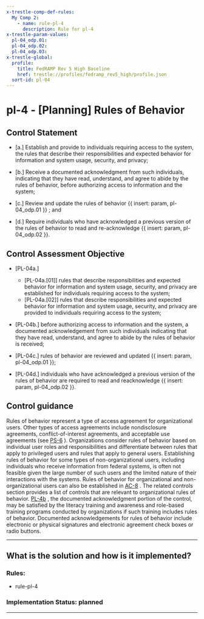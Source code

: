 ```yaml
---
x-trestle-comp-def-rules:
  My Comp 2:
    - name: rule-pl-4
      description: Rule for pl-4
x-trestle-param-values:
  pl-04_odp.01:
  pl-04_odp.02:
  pl-04_odp.03:
x-trestle-global:
  profile:
    title: FedRAMP Rev 5 High Baseline
    href: trestle://profiles/fedramp_rev5_high/profile.json
  sort-id: pl-04
---
```


# pl-4 - \[Planning\] Rules of Behavior

## Control Statement

- \[a.\] Establish and provide to individuals requiring access to the system, the rules that describe their responsibilities and expected behavior for information and system usage, security, and privacy;

- \[b.\] Receive a documented acknowledgment from such individuals, indicating that they have read, understand, and agree to abide by the rules of behavior, before authorizing access to information and the system;

- \[c.\] Review and update the rules of behavior {{ insert: param, pl-04_odp.01 }} ; and

- \[d.\] Require individuals who have acknowledged a previous version of the rules of behavior to read and re-acknowledge {{ insert: param, pl-04_odp.02 }}.

## Control Assessment Objective

- \[PL-04a.\]

  - \[PL-04a.[01]\] rules that describe responsibilities and expected behavior for information and system usage, security, and privacy are established for individuals requiring access to the system;
  - \[PL-04a.[02]\] rules that describe responsibilities and expected behavior for information and system usage, security, and privacy are provided to individuals requiring access to the system;

- \[PL-04b.\] before authorizing access to information and the system, a documented acknowledgement from such individuals indicating that they have read, understand, and agree to abide by the rules of behavior is received;

- \[PL-04c.\] rules of behavior are reviewed and updated {{ insert: param, pl-04_odp.01 }};

- \[PL-04d.\] individuals who have acknowledged a previous version of the rules of behavior are required to read and reacknowledge {{ insert: param, pl-04_odp.02 }}.

## Control guidance

Rules of behavior represent a type of access agreement for organizational users. Other types of access agreements include nondisclosure agreements, conflict-of-interest agreements, and acceptable use agreements (see [PS-6](#ps-6) ). Organizations consider rules of behavior based on individual user roles and responsibilities and differentiate between rules that apply to privileged users and rules that apply to general users. Establishing rules of behavior for some types of non-organizational users, including individuals who receive information from federal systems, is often not feasible given the large number of such users and the limited nature of their interactions with the systems. Rules of behavior for organizational and non-organizational users can also be established in [AC-8](#ac-8) . The related controls section provides a list of controls that are relevant to organizational rules of behavior. [PL-4b](#pl-4_smt.b) , the documented acknowledgment portion of the control, may be satisfied by the literacy training and awareness and role-based training programs conducted by organizations if such training includes rules of behavior. Documented acknowledgements for rules of behavior include electronic or physical signatures and electronic agreement check boxes or radio buttons.

______________________________________________________________________

## What is the solution and how is it implemented?

<!-- For implementation status enter one of: implemented, partial, planned, alternative, not-applicable -->

<!-- Note that the list of rules under ### Rules: is read-only and changes will not be captured after assembly to JSON -->

<!-- Add control implementation description here for control: pl-4 -->

### Rules:

  - rule-pl-4

### Implementation Status: planned

______________________________________________________________________
